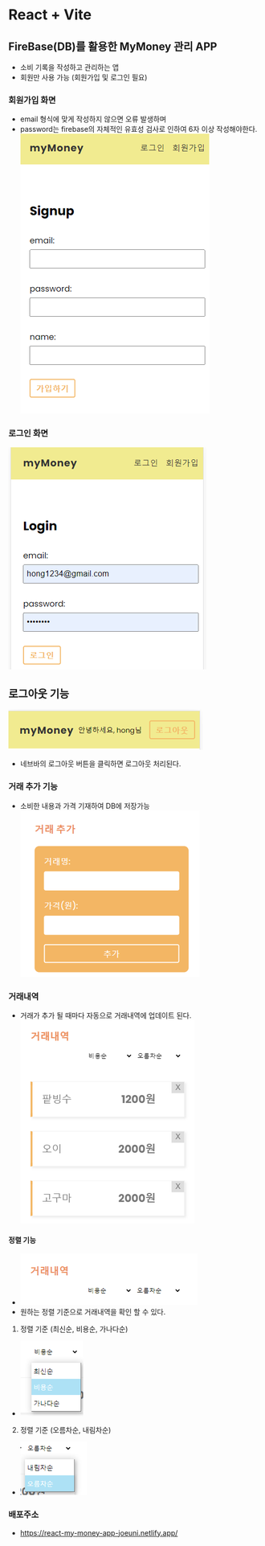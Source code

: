 # React + Vite

## FireBase(DB)를 활용한 MyMoney 관리 APP

- 소비 기록을 작성하고 관리하는 앱
- 회원만 사용 가능 (회원가입 및 로그인 필요)

### 회원가입 화면

- email 형식에 맞게 작성하지 않으면 오류 발생하며
- password는 firebase의 자체적인 유효성 검사로 인하여 6자 이상 작성해야한다.
  ![Alt text](image.png)

### 로그인 화면

![Alt text](image-1.png)

## 로그아웃 기능

![Alt text](image-7.png)

- 네브바의 로그아웃 버튼을 클릭하면 로그아웃 처리된다.

### 거래 추가 기능

- 소비한 내용과 가격 기재하여 DB에 저장가능
  ![Alt text](image-2.png)

### 거래내역

- 거래가 추가 될 때마다 자동으로 거래내역에 업데이트 된다.
  ![Alt text](image-3.png)

#### 정렬 기능

- ![Alt text](image-4.png)
- 원하는 정렬 기준으로 거래내역을 확인 할 수 있다.

1.  정렬 기준 (최신순, 비용순, 가나다순)

- ![Alt text](image-5.png)

2.  정렬 기준 (오름차순, 내림차순)

- ![Alt text](image-6.png)

### 배포주소

- https://react-my-money-app-joeuni.netlify.app/
